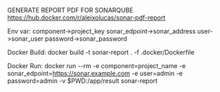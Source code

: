 GENERATE REPORT PDF FOR SONARQUBE
https://hub.docker.com/r/aleixolucas/sonar-pdf-report

Env var:
component->project_key
sonar_edpoint->sonar_address
user->sonar_user
password->sonar_password

Docker Build:
docker build -t sonar-report . -f .docker/Dockerfile

Docker Run:
docker run --rm -e component=project_name -e sonar_edpoint=https://sonar.example.com -e user=admin -e password=admin -v $PWD:/app/result sonar-report
